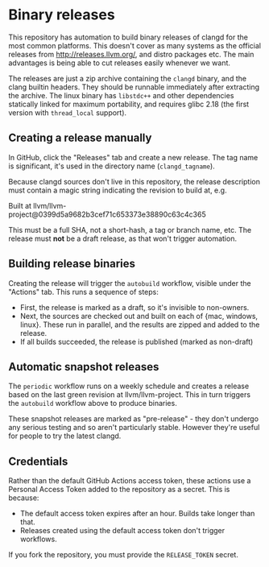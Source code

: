 # Binary releases

This repository has automation to build binary releases of clangd for the most
common platforms. This doesn't cover as many systems as the official releases
from http://releases.llvm.org/, and distro packages etc. The main advantages
is being able to cut releases easily whenever we want.

The releases are just a zip archive containing the `clangd` binary, and the
clang builtin headers. They should be runnable immediately after extracting the
archive. The linux binary has `libstdc++` and other dependencies statically
linked for maximum portability, and requires glibc 2.18 (the first version with
`thread_local` support).

## Creating a release manually

In GitHub, click the "Releases" tab and create a new release.
The tag name is significant, it's used in the directory name (`clangd_tagname`).

Because clangd sources don't live in this repository, the release description
must contain a magic string indicating the revision to build at, e.g.

   Built at llvm/llvm-project@0399d5a9682b3cef71c653373e38890c63c4c365

This must be a full SHA, not a short-hash, a tag or branch name, etc.
The release must **not** be a draft release, as that won't trigger automation.

## Building release binaries

Creating the release will trigger the `autobuild` workflow, visible under the
"Actions" tab. This runs a sequence of steps:

- First, the release is marked as a draft, so it's invisible to non-owners.
- Next, the sources are checked out and built on each of {mac, windows, linux}.
  These run in parallel, and the results are zipped and added to the release.
- If all builds succeeded, the release is published (marked as non-draft)

## Automatic snapshot releases

The `periodic` workflow runs on a weekly schedule and creates a release based
on the last green revision at llvm/llvm-project.
This in turn triggers the `autobuild` workflow above to produce binaries.

These snapshot releases are marked as "pre-release" - they don't undergo any
serious testing and so aren't particularly stable. However they're useful for
people to try the latest clangd.

## Credentials

Rather than the default GitHub Actions access token, these actions use a
Personal Access Token added to the repository as a secret. This is because:

- The default access token expires after an hour. Builds take longer than that.
- Releases created using the default access token don't trigger workflows.

If you fork the repository, you must provide the `RELEASE_TOKEN` secret.
